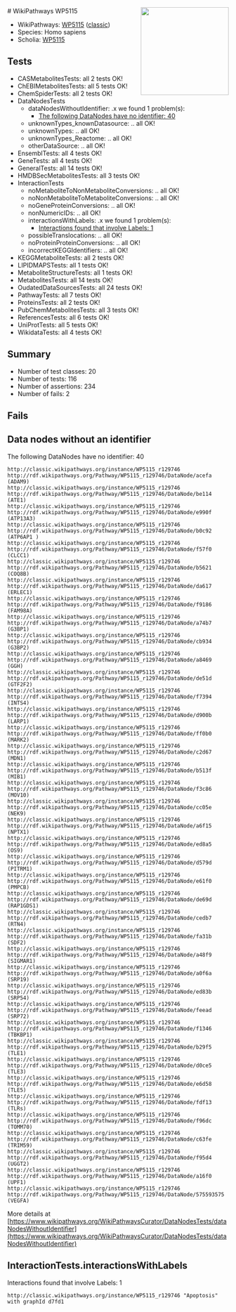 <img style="float: right; width: 200px" src="https://upload.wikimedia.org/wikipedia/commons/thumb/8/83/Wplogo_with_text_500.png/640px-Wplogo_with_text_500.png" />
# WikiPathways WP5115

* WikiPathways: [WP5115](https://wikipathways.org/pathways/WP5115) ([classic](https://classic.wikipathways.org/instance/WP5115))
* Species: Homo sapiens
* Scholia: [WP5115](https://scholia.toolforge.org/wikipathways/WP5115)
## Tests
* CASMetabolitesTests: all 2 tests OK!
* ChEBIMetabolitesTests: all 5 tests OK!
* ChemSpiderTests: all 2 tests OK!
* DataNodesTests
    * dataNodesWithoutIdentifier: .x we found 1 problem(s):
        * [The following DataNodes have no identifier: 40](#8792c4ed)
    * unknownTypes_knownDatasource: .. all OK!
    * unknownTypes: .. all OK!
    * unknownTypes_Reactome: .. all OK!
    * otherDataSource: .. all OK!
* EnsemblTests: all 4 tests OK!
* GeneTests: all 4 tests OK!
* GeneralTests: all 14 tests OK!
* HMDBSecMetabolitesTests: all 3 tests OK!
* InteractionTests
    * noMetaboliteToNonMetaboliteConversions: .. all OK!
    * noNonMetaboliteToMetaboliteConversions: .. all OK!
    * noGeneProteinConversions: .. all OK!
    * nonNumericIDs: .. all OK!
    * interactionsWithLabels: .x we found 1 problem(s):
        * [Interactions found that involve Labels: 1](#630d2678)
    * possibleTranslocations: .. all OK!
    * noProteinProteinConversions: .. all OK!
    * incorrectKEGGIdentifiers: .. all OK!
* KEGGMetaboliteTests: all 2 tests OK!
* LIPIDMAPSTests: all 1 tests OK!
* MetaboliteStructureTests: all 1 tests OK!
* MetabolitesTests: all 14 tests OK!
* OudatedDataSourcesTests: all 24 tests OK!
* PathwayTests: all 7 tests OK!
* ProteinsTests: all 2 tests OK!
* PubChemMetabolitesTests: all 3 tests OK!
* ReferencesTests: all 6 tests OK!
* UniProtTests: all 5 tests OK!
* WikidataTests: all 4 tests OK!


## Summary

* Number of test classes: 20
* Number of tests: 116
* Number of assertions: 234
* Number of fails: 2

## Fails

<a name="8792c4ed" />

## Data nodes without an identifier

The following DataNodes have no identifier: 40
```
http://classic.wikipathways.org/instance/WP5115_r129746 http://rdf.wikipathways.org/Pathway/WP5115_r129746/DataNode/acefa (ADAM9)
http://classic.wikipathways.org/instance/WP5115_r129746 http://rdf.wikipathways.org/Pathway/WP5115_r129746/DataNode/be114 (ATE1)
http://classic.wikipathways.org/instance/WP5115_r129746 http://rdf.wikipathways.org/Pathway/WP5115_r129746/DataNode/e990f (ATP13A3)
http://classic.wikipathways.org/instance/WP5115_r129746 http://rdf.wikipathways.org/Pathway/WP5115_r129746/DataNode/b0c92 (ATP6AP1 )
http://classic.wikipathways.org/instance/WP5115_r129746 http://rdf.wikipathways.org/Pathway/WP5115_r129746/DataNode/f57f0 (CLCC1)
http://classic.wikipathways.org/instance/WP5115_r129746 http://rdf.wikipathways.org/Pathway/WP5115_r129746/DataNode/b5621 (COQ8B)
http://classic.wikipathways.org/instance/WP5115_r129746 http://rdf.wikipathways.org/Pathway/WP5115_r129746/DataNode/da617 (ERLEC1)
http://classic.wikipathways.org/instance/WP5115_r129746 http://rdf.wikipathways.org/Pathway/WP5115_r129746/DataNode/f9186 (FAM98A)
http://classic.wikipathways.org/instance/WP5115_r129746 http://rdf.wikipathways.org/Pathway/WP5115_r129746/DataNode/a74b7 (G3BP1)
http://classic.wikipathways.org/instance/WP5115_r129746 http://rdf.wikipathways.org/Pathway/WP5115_r129746/DataNode/cb934 (G3BP2)
http://classic.wikipathways.org/instance/WP5115_r129746 http://rdf.wikipathways.org/Pathway/WP5115_r129746/DataNode/a8469 (GGH)
http://classic.wikipathways.org/instance/WP5115_r129746 http://rdf.wikipathways.org/Pathway/WP5115_r129746/DataNode/de51d (GTF2F2)
http://classic.wikipathways.org/instance/WP5115_r129746 http://rdf.wikipathways.org/Pathway/WP5115_r129746/DataNode/f7394 (INTS4)
http://classic.wikipathways.org/instance/WP5115_r129746 http://rdf.wikipathways.org/Pathway/WP5115_r129746/DataNode/d900b (LARP1)
http://classic.wikipathways.org/instance/WP5115_r129746 http://rdf.wikipathways.org/Pathway/WP5115_r129746/DataNode/ff0b0 (MARK2)
http://classic.wikipathways.org/instance/WP5115_r129746 http://rdf.wikipathways.org/Pathway/WP5115_r129746/DataNode/c2d67 (MDN1)
http://classic.wikipathways.org/instance/WP5115_r129746 http://rdf.wikipathways.org/Pathway/WP5115_r129746/DataNode/b513f (MIB1)
http://classic.wikipathways.org/instance/WP5115_r129746 http://rdf.wikipathways.org/Pathway/WP5115_r129746/DataNode/f3c86 (MOV10)
http://classic.wikipathways.org/instance/WP5115_r129746 http://rdf.wikipathways.org/Pathway/WP5115_r129746/DataNode/cc05e (NEK9)
http://classic.wikipathways.org/instance/WP5115_r129746 http://rdf.wikipathways.org/Pathway/WP5115_r129746/DataNode/a6f15 (NPTX1)
http://classic.wikipathways.org/instance/WP5115_r129746 http://rdf.wikipathways.org/Pathway/WP5115_r129746/DataNode/ed8a5 (OS9)
http://classic.wikipathways.org/instance/WP5115_r129746 http://rdf.wikipathways.org/Pathway/WP5115_r129746/DataNode/d579d (PITRM1)
http://classic.wikipathways.org/instance/WP5115_r129746 http://rdf.wikipathways.org/Pathway/WP5115_r129746/DataNode/e61f0 (PMPCB)
http://classic.wikipathways.org/instance/WP5115_r129746 http://rdf.wikipathways.org/Pathway/WP5115_r129746/DataNode/de69d (RAP1GDS1)
http://classic.wikipathways.org/instance/WP5115_r129746 http://rdf.wikipathways.org/Pathway/WP5115_r129746/DataNode/cedb7 (RTN4)
http://classic.wikipathways.org/instance/WP5115_r129746 http://rdf.wikipathways.org/Pathway/WP5115_r129746/DataNode/fa31b (SDF2)
http://classic.wikipathways.org/instance/WP5115_r129746 http://rdf.wikipathways.org/Pathway/WP5115_r129746/DataNode/a48f9 (SIGMAR1)
http://classic.wikipathways.org/instance/WP5115_r129746 http://rdf.wikipathways.org/Pathway/WP5115_r129746/DataNode/a0f6a (SRP19)
http://classic.wikipathways.org/instance/WP5115_r129746 http://rdf.wikipathways.org/Pathway/WP5115_r129746/DataNode/ed83b (SRP54)
http://classic.wikipathways.org/instance/WP5115_r129746 http://rdf.wikipathways.org/Pathway/WP5115_r129746/DataNode/feead (SRP72)
http://classic.wikipathways.org/instance/WP5115_r129746 http://rdf.wikipathways.org/Pathway/WP5115_r129746/DataNode/f1346 (TBKBP1)
http://classic.wikipathways.org/instance/WP5115_r129746 http://rdf.wikipathways.org/Pathway/WP5115_r129746/DataNode/b29f5 (TLE1)
http://classic.wikipathways.org/instance/WP5115_r129746 http://rdf.wikipathways.org/Pathway/WP5115_r129746/DataNode/d0ce5 (TLE3)
http://classic.wikipathways.org/instance/WP5115_r129746 http://rdf.wikipathways.org/Pathway/WP5115_r129746/DataNode/e6d58 (TLE5)
http://classic.wikipathways.org/instance/WP5115_r129746 http://rdf.wikipathways.org/Pathway/WP5115_r129746/DataNode/fdf13 (TLRs)
http://classic.wikipathways.org/instance/WP5115_r129746 http://rdf.wikipathways.org/Pathway/WP5115_r129746/DataNode/f96dc (TOMM70)
http://classic.wikipathways.org/instance/WP5115_r129746 http://rdf.wikipathways.org/Pathway/WP5115_r129746/DataNode/c63fe (TRIM59)
http://classic.wikipathways.org/instance/WP5115_r129746 http://rdf.wikipathways.org/Pathway/WP5115_r129746/DataNode/f95d4 (UGGT2)
http://classic.wikipathways.org/instance/WP5115_r129746 http://rdf.wikipathways.org/Pathway/WP5115_r129746/DataNode/a16f0 (UPF1)
http://classic.wikipathways.org/instance/WP5115_r129746 http://rdf.wikipathways.org/Pathway/WP5115_r129746/DataNode/575593575 (VEGFA)
```

More details at [https://www.wikipathways.org/WikiPathwaysCurator/DataNodesTests/dataNodesWithoutIdentifier](https://www.wikipathways.org/WikiPathwaysCurator/DataNodesTests/dataNodesWithoutIdentifier)

<a name="630d2678" />

## InteractionTests.interactionsWithLabels

Interactions found that involve Labels: 1
```
http://classic.wikipathways.org/instance/WP5115_r129746 "Apoptosis" with graphId d7fd1
```

